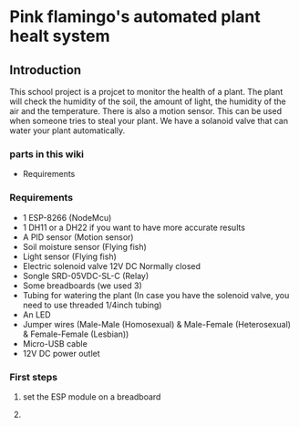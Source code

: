 
# Pink flamingo's automated plant healt system

## Introduction

This school project is a projcet to monitor the health of a plant.
The plant will check the humidity of the soil, the amount of light, the humidity of the air and the temperature. There is also a motion sensor. This can be used when someone tries to steal your plant.
We have a solanoid valve that can water your plant automatically.

### parts in this wiki

* Requirements

### Requirements

* 1 ESP-8266 (NodeMcu)
* 1 DH11 or a DH22 if you want to have more accurate results
* A PID sensor (Motion sensor)
* Soil moisture sensor (Flying fish)
* Light sensor (Flying fish)
* Electric solenoid valve 12V DC Normally closed
* Songle SRD-05VDC-SL-C (Relay)
* Some breadboards (we used 3)
* Tubing for watering the plant (In case you have the solenoid valve, you need to use threaded 1/4inch tubing)
* An LED
* Jumper wires (Male-Male (Homosexual) & Male-Female (Heterosexual) & Female-Female (Lesbian))
* Micro-USB cable
* 12V DC power outlet

### First steps

1. set the ESP module on a breadboard

2. 